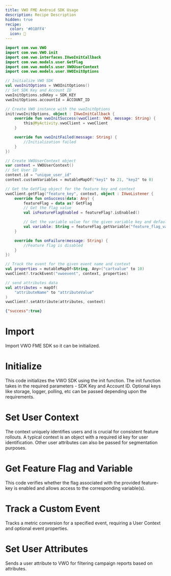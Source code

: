 ```yaml
---
title: VWO FME Android SDK Usage
description: Recipe Description
hidden: true
recipe:
  color: '#018FF4'
  icon: 🦉
---
```

```kotlin Kotlin
import com.vwo.VWO
import com.vwo.VWO.init
import com.vwo.interfaces.IVwoInitCallback
import com.vwo.models.user.GetFlag
import com.vwo.models.user.VWOUserContext
import com.vwo.models.user.VWOInitOptions

// Initialize VWO SDK
val vwoInitOptions = VWOInitOptions()
// Set SDK Key and Account ID
vwoInitOptions.sdkKey = SDK_KEY
vwoInitOptions.accountId = ACCOUNT_ID

// Create VWO instance with the vwoInitOptions
init(vwoInitOptions, object : IVwoInitCallback {
    override fun vwoInitSuccess(vwoClient: VWO, message: String) {
        this@MyActivity.vwoClient = vwoClient
    }

    override fun vwoInitFailed(message: String) {
        //Initialization failed
    }
})

// Create VWOUserContext object
var context = VWOUserContext()
// Set User ID
context.id = "unique_user_id"
context.customVariables = mutableMapOf("key1" to 21, "key2" to 0)

// Get the GetFlag object for the feature key and context
vwoClient.getFlag("feature_key", context, object : IVwoListener {
    override fun onSuccess(data: Any) {
        featureFlag = data as? GetFlag
        // Get the flag value
        val isFeatureFlagEnabled = featureFlag?.isEnabled()

        // Get the variable value for the given variable key and default value
        val variable: String = featureFlag.getVariable("feature_flag_variable", "default-value") as String
    }

    override fun onFailure(message: String) {
        //Feature flag is disabled
    }
})

// Track the event for the given event name and context
val properties = mutableMapOf<String, Any>("cartvalue" to 10)
vwoClient?.trackEvent("vwoevent", context, properties)

// send attributes data
val attributes = mapOf(
    "attributeName" to "attributeValue"
)
vwoClient?.setAttribute(attributes, context)
```

```json Response Example
{"success":true}
```

# Import

<!-- kotlin@1-6 -->

Import VWO FME SDK so it can be initialized.

# Initialize

<!-- kotlin@8-23 -->

This code initializes the VWO SDK using the init function. The init function takes in the required parameters - SDK Key and Account ID. Optional keys like storage, logger, polling, etc can be passed depending upon the requirements.

# Set User Context

<!-- kotlin@25-29 -->

The context uniquely identifies users and is crucial for consistent feature rollouts. A typical context is an object with a required id key for user identification. Other user attributes can also be passed for segmentation purposes.

# Get Feature Flag and Variable

<!-- kotlin@31-45 -->

This code verifies whether the flag associated with the provided feature-key is enabled and allows access to the corresponding variable(s).

# Track a Custom Event

<!-- kotlin@47-49 -->

Tracks a metric conversion for a specified event, requiring a User Context and optional event properties.

# Set User Attributes

<!-- kotlin@51-55 -->

Sends a user attribute to VWO for filtering campaign reports based on attributes.